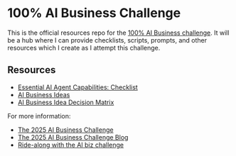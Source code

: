 # 100% AI Business Challenge

This is the official resources repo for the [100% AI Business challenge](https://profitswarm.ai/the-2025-ai-business-challenge/). It will be a hub where I can provide checklists, scripts, prompts, and other resources which I create as I attempt this challenge.

## Resources

- [Essential AI Agent Capabilities: Checklist](essential-ai-agent-capabilities.md)
- [AI Business Ideas](https://profitswarm.ai/ai-business-ideas/)
- [AI Business Idea Decision Matrix](https://docs.google.com/spreadsheets/d/1kP32z_cKLIMG0_eDcIUIGseE04nvsdiRJP2eoxJUGxA/edit?gid=1885262534#gid=1885262534)

For more information:
- [The 2025 AI Business Challenge](https://profitswarm.ai/the-2025-ai-business-challenge/)
- [The 2025 AI Business Challenge Blog](https://profitswarm.ai/blog)
- [Ride-along with the AI biz challenge](https://profitswarm.ai/lets-go/)
